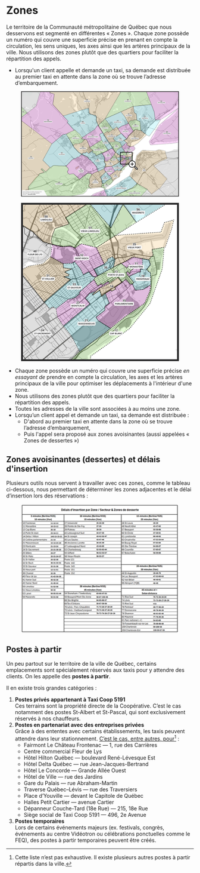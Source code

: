# Zones

Le territoire de la Communauté métropolitaine de Québec que nous desservons est segmenté en différentes « Zones ». Chaque zone possède un numéro qui couvre une superficie précise en prenant en compte la circulation, les sens uniques, les axes ainsi que les artères principaux de la ville. Nous utilisons des zones plutôt que des quartiers pour faciliter la répartition des appels.

* Lorsqu'un client appelle et demande un taxi, sa demande est distribuée au premier taxi en attente dans la zone où se trouve l’adresse d’embarquement.

<figure><img src="../../.gitbook/assets/zonage.jpg" alt=""><figcaption></figcaption></figure>

<figure><img src="../../.gitbook/assets/zonage_cv.png" alt=""><figcaption></figcaption></figure>

* Chaque zone possède un numéro qui couvre une superficie précise _en essayant de_ prendre en compte la circulation, les axes et les artères principaux de la ville pour optimiser les déplacements à l'intérieur d'une zone.
* Nous utilisons des zones plutôt que des quartiers pour faciliter la répartition des appels.
* Toutes les adresses de la ville sont associées à au moins une zone.
* Lorsqu’un client appel et demande un taxi, sa demande est distribuée :
  * D'abord au premier taxi en attente dans la zone où se trouve l’adresse d’embarquement,
  * Puis l'appel sera proposé aux zones avoisinantes (aussi appelées « Zones de dessertes »)

## Zones avoisinantes (dessertes) et délais d'insertion

Plusieurs outils nous servent à travailler avec ces zones, comme le tableau ci-dessous, nous permettant de déterminer les zones adjacentes et le délai d’insertion lors des réservations :

<figure><img src="../../.gitbook/assets/zonage-delais.png" alt=""><figcaption></figcaption></figure>



## Postes à partir <a href="#postes-a-partir" id="postes-a-partir"></a>

Un peu partout sur le territoire de la ville de Québec, certains emplacements sont spécialement réservés aux taxis pour y attendre des clients. On les appelle des **postes à partir**.

Il en existe trois grandes catégories :

1. **Postes privés appartenant à Taxi Coop 5191**\
   Ces terrains sont la propriété directe de la Coopérative. C’est le cas notamment des postes St-Albert et St-Pascal, qui sont exclusivement réservés à nos chauffeurs.
2. **Postes en partenariat avec des entreprises privées**\
   Grâce à des ententes avec certains établissements, les taxis peuvent attendre dans leur stationnement. [C’est le cas, entre autres, pour](#user-content-fn-1)[^1] :
   * Fairmont Le Château Frontenac — 1, rue des Carrières
   * Centre commercial Fleur de Lys
   * Hôtel Hilton Québec — boulevard René-Lévesque Est
   * Hôtel Delta Québec — rue Jean-Jacques-Bertrand
   * Hôtel Le Concorde — Grande Allée Ouest
   * Hôtel de Ville — rue des Jardins
   * Gare du Palais — rue Abraham-Martin
   * Traverse Québec–Lévis — rue des Traversiers
   * Place d’Youville — devant le Capitole de Québec
   * Halles Petit Cartier — avenue Cartier
   * Dépanneur Couche-Tard (18e Rue) — 215, 18e Rue
   * Siège social de Taxi Coop 5191 — 496, 2e Avenue
3. **Postes temporaires**\
   Lors de certains événements majeurs (ex. festivals, congrès, événements au centre Vidéotron ou célébrations ponctuelles comme le FEQ), des postes à partir temporaires peuvent être créés.

[^1]: Cette liste n’est pas exhaustive. Il existe plusieurs autres postes à partir répartis dans la ville.
